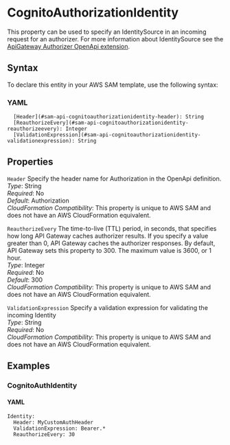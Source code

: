 # CognitoAuthorizationIdentity<a name="sam-property-api-cognitoauthorizationidentity"></a>

This property can be used to specify an IdentitySource in an incoming request for an authorizer\. For more information about IdentitySource see the [ApiGateway Authorizer OpenApi extension](https://docs.aws.amazon.com/apigateway/latest/developerguide/api-gateway-swagger-extensions-authorizer.html)\.

## Syntax<a name="sam-property-api-cognitoauthorizationidentity-syntax"></a>

To declare this entity in your AWS SAM template, use the following syntax:

### YAML<a name="sam-property-api-cognitoauthorizationidentity-syntax.yaml"></a>

```
  [Header](#sam-api-cognitoauthorizationidentity-header): String
  [ReauthorizeEvery](#sam-api-cognitoauthorizationidentity-reauthorizeevery): Integer
  [ValidationExpression](#sam-api-cognitoauthorizationidentity-validationexpression): String
```

## Properties<a name="sam-property-api-cognitoauthorizationidentity-properties"></a>

 `Header`   <a name="sam-api-cognitoauthorizationidentity-header"></a>
Specify the header name for Authorization in the OpenApi definition\.  
*Type*: String  
*Required*: No  
*Default*: Authorization  
*CloudFormation Compatibility*: This property is unique to AWS SAM and does not have an AWS CloudFormation equivalent\.

 `ReauthorizeEvery`   <a name="sam-api-cognitoauthorizationidentity-reauthorizeevery"></a>
The time\-to\-live \(TTL\) period, in seconds, that specifies how long API Gateway caches authorizer results\. If you specify a value greater than 0, API Gateway caches the authorizer responses\. By default, API Gateway sets this property to 300\. The maximum value is 3600, or 1 hour\.  
*Type*: Integer  
*Required*: No  
*Default*: 300  
*CloudFormation Compatibility*: This property is unique to AWS SAM and does not have an AWS CloudFormation equivalent\.

 `ValidationExpression`   <a name="sam-api-cognitoauthorizationidentity-validationexpression"></a>
Specify a validation expression for validating the incoming Identity  
*Type*: String  
*Required*: No  
*CloudFormation Compatibility*: This property is unique to AWS SAM and does not have an AWS CloudFormation equivalent\.

## Examples<a name="sam-property-api-cognitoauthorizationidentity--examples"></a>

### CognitoAuthIdentity<a name="sam-property-api-cognitoauthorizationidentity--examples--cognitoauthidentity"></a>

#### YAML<a name="sam-property-api-cognitoauthorizationidentity--examples--cognitoauthidentity--yaml"></a>

```
Identity:
  Header: MyCustomAuthHeader
  ValidationExpression: Bearer.*
  ReauthorizeEvery: 30
```